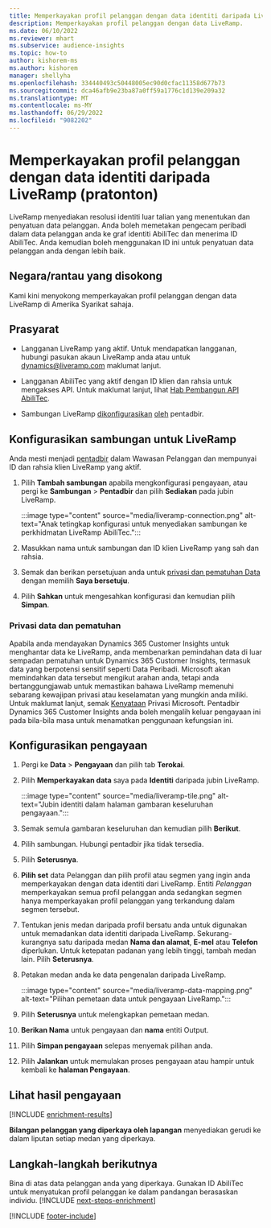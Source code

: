 ```yaml
---
title: Memperkayakan profil pelanggan dengan data identiti daripada LiveRamp (pratonton)
description: Memperkayakan profil pelanggan dengan data LiveRamp.
ms.date: 06/10/2022
ms.reviewer: mhart
ms.subservice: audience-insights
ms.topic: how-to
author: kishorem-ms
ms.author: kishorem
manager: shellyha
ms.openlocfilehash: 334440493c50448005ec90d0cfac11358d677b73
ms.sourcegitcommit: dca46afb9e23ba87a0ff59a1776c1d139e209a32
ms.translationtype: MT
ms.contentlocale: ms-MY
ms.lasthandoff: 06/29/2022
ms.locfileid: "9082202"
---
```

# <a name="enrich-customer-profiles-with-identity-data-from-liveramp-preview"></a>Memperkayakan profil pelanggan dengan data identiti daripada LiveRamp (pratonton)

LiveRamp menyediakan resolusi identiti luar talian yang menentukan dan penyatuan data pelanggan. Anda boleh memetakan pengecam peribadi dalam data pelanggan anda ke graf identiti AbiliTec dan menerima ID AbiliTec. Anda kemudian boleh menggunakan ID ini untuk penyatuan data pelanggan anda dengan lebih baik.

## <a name="supported-countriesregions"></a>Negara/rantau yang disokong

Kami kini menyokong memperkayakan profil pelanggan dengan data LiveRamp di Amerika Syarikat sahaja.

## <a name="prerequisites"></a>Prasyarat

- Langganan LiveRamp yang aktif. Untuk mendapatkan langganan, hubungi pasukan akaun LiveRamp anda atau untuk [dynamics@liveramp.com](mailto:dynamics@liveramp.com) maklumat lanjut.

- Langganan AbiliTec yang aktif dengan ID klien dan rahsia untuk mengakses API. Untuk maklumat lanjut, lihat [Hab Pembangun API AbiliTec](https://developers.liveramp.com/abilitec-api/).

- Sambungan LiveRamp [dikonfigurasikan](connections.md) [oleh](#configure-the-connection-for-liveramp) pentadbir.

## <a name="configure-the-connection-for-liveramp"></a>Konfigurasikan sambungan untuk LiveRamp

Anda mesti menjadi [pentadbir](permissions.md#admin) dalam Wawasan Pelanggan dan mempunyai ID dan rahsia klien LiveRamp yang aktif.

1. Pilih **Tambah sambungan** apabila mengkonfigurasi pengayaan, atau pergi ke **Sambungan** > **Pentadbir** dan pilih **Sediakan** pada jubin LiveRamp.

   :::image type="content" source="media/liveramp-connection.png" alt-text="Anak tetingkap konfigurasi untuk menyediakan sambungan ke perkhidmatan LiveRamp AbiliTec.":::

1. Masukkan nama untuk sambungan dan ID klien LiveRamp yang sah dan rahsia.

1. Semak dan berikan persetujuan anda untuk [privasi dan pematuhan Data](#data-privacy-and-compliance) dengan memilih **Saya bersetuju**.

1. Pilih **Sahkan** untuk mengesahkan konfigurasi dan kemudian pilih **Simpan**.

### <a name="data-privacy-and-compliance"></a>Privasi data dan pematuhan

Apabila anda mendayakan Dynamics 365 Customer Insights untuk menghantar data ke LiveRamp, anda membenarkan pemindahan data di luar sempadan pematuhan untuk Dynamics 365 Customer Insights, termasuk data yang berpotensi sensitif seperti Data Peribadi. Microsoft akan memindahkan data tersebut mengikut arahan anda, tetapi anda bertanggungjawab untuk memastikan bahawa LiveRamp memenuhi sebarang kewajipan privasi atau keselamatan yang mungkin anda miliki. Untuk maklumat lanjut, semak [Kenyataan](https://go.microsoft.com/fwlink/?linkid=396732) Privasi Microsoft. Pentadbir Dynamics 365 Customer Insights anda boleh mengalih keluar pengayaan ini pada bila-bila masa untuk menamatkan penggunaan kefungsian ini.

## <a name="configure-the-enrichment"></a>Konfigurasikan pengayaan

1. Pergi ke **Data** > **Pengayaan** dan pilih tab **Terokai**.

1. Pilih **Memperkayakan data** saya pada **Identiti** daripada jubin LiveRamp.

   :::image type="content" source="media/liveramp-tile.png" alt-text="Jubin identiti dalam halaman gambaran keseluruhan pengayaan.":::

1. Semak semula gambaran keseluruhan dan kemudian pilih **Berikut**.

1. Pilih sambungan. Hubungi pentadbir jika tidak tersedia.

1. Pilih **Seterusnya**.

1. **Pilih set** data Pelanggan dan pilih profil atau segmen yang ingin anda memperkayakan dengan data identiti dari LiveRamp. Entiti *Pelanggan* memperkayakan semua profil pelanggan anda sedangkan segmen hanya memperkayakan profil pelanggan yang terkandung dalam segmen tersebut.

1. Tentukan jenis medan daripada profil bersatu anda untuk digunakan untuk memadankan data identiti daripada LiveRamp. Sekurang-kurangnya satu daripada medan **Nama dan alamat**, **E-mel** atau **Telefon** diperlukan. Untuk ketepatan padanan yang lebih tinggi, tambah medan lain. Pilih **Seterusnya**.

1. Petakan medan anda ke data pengenalan daripada LiveRamp.

   :::image type="content" source="media/liveramp-data-mapping.png" alt-text="Pilihan pemetaan data untuk pengayaan LiveRamp.":::

1. Pilih **Seterusnya** untuk melengkapkan pemetaan medan.

1. **Berikan Nama** untuk pengayaan dan **nama** entiti Output.

1. Pilih **Simpan pengayaan** selepas menyemak pilihan anda.

1. Pilih **Jalankan** untuk memulakan proses pengayaan atau hampir untuk kembali ke **halaman Pengayaan**.

## <a name="view-enrichment-results"></a>Lihat hasil pengayaan

[!INCLUDE [enrichment-results](includes/enrichment-results.md)]

**Bilangan pelanggan yang diperkaya oleh lapangan** menyediakan gerudi ke dalam liputan setiap medan yang diperkaya.

## <a name="next-steps"></a>Langkah-langkah berikutnya

Bina di atas data pelanggan anda yang diperkaya. Gunakan ID AbiliTec untuk menyatukan profil pelanggan ke dalam pandangan berasaskan individu.
[!INCLUDE [next-steps-enrichment](includes/next-steps-enrichment.md)]

[!INCLUDE [footer-include](includes/footer-banner.md)]
